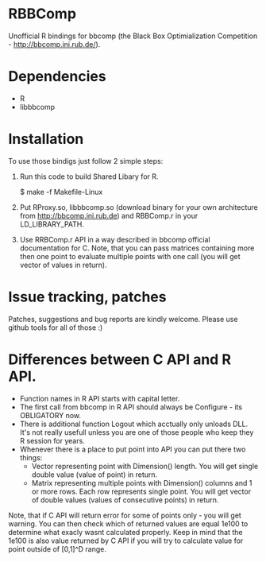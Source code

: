# RBBComp
Unofficial R bindings for bbcomp (the Black Box Optimialization Competition - http://bbcomp.ini.rub.de/).

# Dependencies

 * R
 * libbbcomp

# Installation

To use those bindigs just follow 2 simple steps:

 1. Run this code to build Shared Libary for R.

    $ make -f Makefile-Linux

 2. Put RProxy.so, libbbcomp.so (download binary for your own architecture from http://bbcomp.ini.rub.de) and RBBComp.r in your LD_LIBRARY_PATH.
 3. Use RRBComp.r API in a way described in bbcomp official documentation for C. Note, that you can pass matrices containing more then one point to evaluate multiple points with one call (you will get vector of values in return).

# Issue tracking, patches

Patches, suggestions and bug reports are kindly welcome. Please use github tools for all of those :)

# Differences between C API and R API.

 * Function names in R API starts with capital letter.
 * The first call from bbcomp in R API should always be Configure - its OBLIGATORY now.
 * There is additional function Logout which acctually only unloads DLL. It's not really usefull unless you are one of those people who keep they R session for years.
 * Whenever there is a place to put point into API you can put there two things:
    * Vector representing point with Dimension() length. You will get single double value (value of point) in return.
    * Matrix representing multiple points with Dimension() columns and 1 or more rows. Each row represents single point. You will get vector of double values (values of consecutive points) in return.

Note, that if C API will return error for some of points only - you will get warning. You can then check which of returned values are equal 1e100 to determine what exacly wasnt calculated properly. Keep in mind that the 1e100 is also value returned by C API if you will try to calculate value for point outside of [0,1]^D range.
